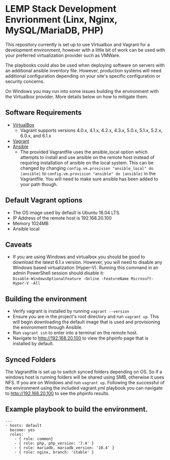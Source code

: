 # LEMP Stack Development Envrionment (Linx, Nginx, MySQL/MariaDB, PHP) 

This repository currently is set up to use Virtualbox and Vagrant for a development environment, 
however with a little bit of work can be used with your preferred virtualization provider such as VMWare.  

The playbooks could also be used when deploying software on servers with an additional ansible inventory file.
However, production systems will need additional configuration depending on your site's specific configuration or security concerns.

On Windows you may run into some issues building the environment with the Virtualbox provider. More details below on how to mitigate them.


## Software Requirements
- [VirtualBox](https://www.virtualbox.org/)
    - Vagrant supports versions 4.0.x, 4.1.x, 4.2.x, 4.3.x, 5.0.x, 5.1.x, 5.2.x, 6.0.x, and 6.1.x
- [Vagrant](https://vagrantup.com/)
- [Ansible](https://ansible.com/)
    - The provided Vagrantfile uses the ansible_local option which attempts to install and use ansible on the remote host instead of requiring installation of ansible on the local system. This can be changed by changing `config.vm.provision "ansible_local" do |ansible|` to `config.vm.provision "ansible" do |ansible|` in the Vagrantfile. You will need to make sure ansible has been added to your path though.

## Default Vagrant options
- The OS image used by default is Ubuntu 18.04 LTS.
- IP Address of the remote host is 192.168.20.100
- Memory 1024MB 
- Ansible local

## Caveats
- If you are using Windows and virtualbox you should be good to download the latest 6.1.x version. However, you will need to disable any Windows based virtualization (Hyper-V). Running this command in an admin PowerShell session should disable it:  
`Disable-WindowsOptionalFeature -Online -FeatureName Microsoft-Hyper-V -All`

## Building the environment
- Verify vagrant is installed by running `vagrant --version`
- Ensure you are in the project's root directory and run `vagrant up`. This will begin downloading the default image that is used and provisioning the environment through Ansible.
- Run `vagrant ssh` to enter into a terminal on the remote host.
- Navigate to http://192.168.20.100 to view the phpinfo page that is installed by default.

## Synced Folders
The Vagrantfile is set up to switch synced folders depending on OS. So if a windows host is running folders will be shared using SMB, otherwise it uses NFS. If you are on Windows and run `vagrant up`. Following the successful of the environment using the included vagrant.yml playbook you can navigate to http://192.168.20.100 to see the phpinfo results.

## Example playbook to build the environment.
```
---
- hosts: default
  become: yes
  roles:
    - { role: common}
    - { role: php, php_version: '7.4' }
    - { role: mariadb, mariadb_version: '10.4' }
    - { role: nginx, branch: 'stable' }
```
